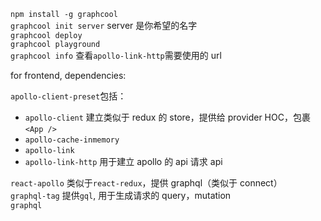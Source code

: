 `npm install -g graphcool`\
`graphcool init server` server 是你希望的名字\
`graphcool deploy`\
`graphcool playground`\
`graphcool info` 查看`apollo-link-http`需要使用的 url

for frontend, dependencies:

`apollo-client-preset`包括：

* `apollo-client` 建立类似于 redux 的 store，提供给 provider HOC，包裹`<App />`
* `apollo-cache-inmemory`
* `apollo-link`
* `apollo-link-http` 用于建立 apollo 的 api 请求 api

`react-apollo` 类似于`react-redux`，提供 graphql（类似于 connect）\
`graphql-tag` 提供`gql`, 用于生成请求的 query，mutation\
`graphql`
